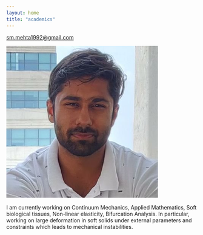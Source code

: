 ```yaml
---
layout: home
title: "academics"
---
```

sm.mehta1992@gmail.com

![Academic Screenshot](twitter_pic.jpg)

I am currently working on Continuum Mechanics, Applied Mathematics, Soft biological tissues, Non-linear elasticity, Bifurcation Analysis.
In particular, working on large deformation in soft solids under external parameters and constraints which leads to mechanical instabilities.
